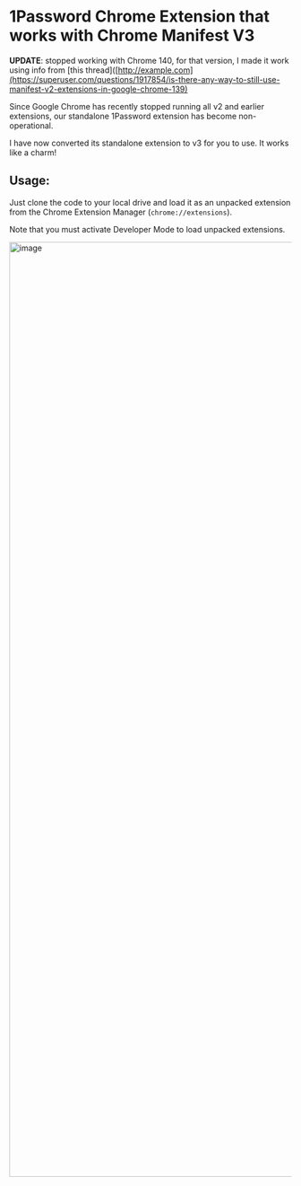 # 1Password Chrome Extension that works with Chrome Manifest V3

**UPDATE**: stopped working with Chrome 140, for that version, I made it work using info from [this thread]([http://example.com](https://superuser.com/questions/1917854/is-there-any-way-to-still-use-manifest-v2-extensions-in-google-chrome-139)

Since Google Chrome has recently stopped running all v2 and earlier extensions, our standalone 1Password extension has become non-operational.

I have now converted its standalone extension to v3 for you to use. It works like a charm!


## Usage:

Just clone the code to your local drive and load it as an unpacked extension from the Chrome Extension Manager (`chrome://extensions`). 

Note that you must activate Developer Mode to load unpacked extensions.

<img width="2954" height="1666" alt="image" src="https://github.com/user-attachments/assets/18d0fd64-928b-4902-91e3-4f749419fbff" />
